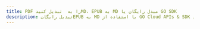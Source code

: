 ---title: PDF را به  تبدیل کنیدMD، EPUB به MD مبدل رایگان یا GO SDKdescription: تبدیل رایگانEPUB به MD با استفاده از GO Cloud APIs & SDK همچنین اسناد PDF را در Cloud ایجاد، ویرایش و رندر کنید.---